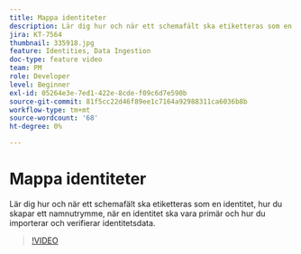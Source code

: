 ```yaml
---
title: Mappa identiteter
description: Lär dig hur och när ett schemafält ska etiketteras som en identitet och hur du skapar ett namnutrymme. Lär dig när du ska göra en identitet primär och hur du importerar och verifierar identitetsdata.
jira: KT-7564
thumbnail: 335918.jpg
feature: Identities, Data Ingestion
doc-type: feature video
team: PM
role: Developer
level: Beginner
exl-id: 05264e3e-7ed1-422e-8cde-f09c6d7e590b
source-git-commit: 81f5cc22d46f89ee1c7164a92988311ca6036b8b
workflow-type: tm+mt
source-wordcount: '68'
ht-degree: 0%

---
```


# Mappa identiteter

Lär dig hur och när ett schemafält ska etiketteras som en identitet, hur du skapar ett namnutrymme, när en identitet ska vara primär och hur du importerar och verifierar identitetsdata.

>[!VIDEO](https://video.tv.adobe.com/v/335918?quality=12&learn=on)
